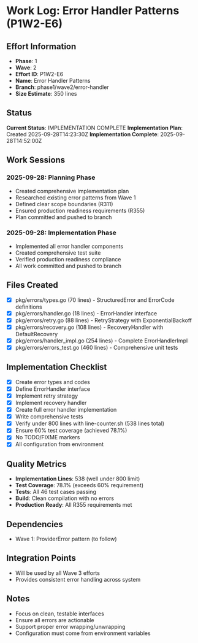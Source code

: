 # Work Log: Error Handler Patterns (P1W2-E6)

## Effort Information
- **Phase**: 1
- **Wave**: 2
- **Effort ID**: P1W2-E6
- **Name**: Error Handler Patterns
- **Branch**: phase1/wave2/error-handler
- **Size Estimate**: 350 lines

## Status
**Current Status**: IMPLEMENTATION COMPLETE
**Implementation Plan**: Created 2025-09-28T14:23:30Z
**Implementation Complete**: 2025-09-28T14:52:00Z

## Work Sessions

### 2025-09-28: Planning Phase
- Created comprehensive implementation plan
- Researched existing error patterns from Wave 1
- Defined clear scope boundaries (R311)
- Ensured production readiness requirements (R355)
- Plan committed and pushed to branch

### 2025-09-28: Implementation Phase
- Implemented all error handler components
- Created comprehensive test suite
- Verified production readiness compliance
- All work committed and pushed to branch

## Files Created
- [x] pkg/errors/types.go (70 lines) - StructuredError and ErrorCode definitions
- [x] pkg/errors/handler.go (18 lines) - ErrorHandler interface
- [x] pkg/errors/retry.go (88 lines) - RetryStrategy with ExponentialBackoff
- [x] pkg/errors/recovery.go (108 lines) - RecoveryHandler with DefaultRecovery
- [x] pkg/errors/handler_impl.go (254 lines) - Complete ErrorHandlerImpl
- [x] pkg/errors/errors_test.go (460 lines) - Comprehensive unit tests

## Implementation Checklist
- [x] Create error types and codes
- [x] Define ErrorHandler interface
- [x] Implement retry strategy
- [x] Implement recovery handler
- [x] Create full error handler implementation
- [x] Write comprehensive tests
- [x] Verify under 800 lines with line-counter.sh (538 lines total)
- [x] Ensure 60% test coverage (achieved 78.1%)
- [x] No TODO/FIXME markers
- [x] All configuration from environment

## Quality Metrics
- **Implementation Lines**: 538 (well under 800 limit)
- **Test Coverage**: 78.1% (exceeds 60% requirement)
- **Tests**: All 46 test cases passing
- **Build**: Clean compilation with no errors
- **Production Ready**: All R355 requirements met

## Dependencies
- Wave 1: ProviderError pattern (to follow)

## Integration Points
- Will be used by all Wave 3 efforts
- Provides consistent error handling across system

## Notes
- Focus on clean, testable interfaces
- Ensure all errors are actionable
- Support proper error wrapping/unwrapping
- Configuration must come from environment variables